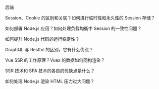 后端

Session、Cookie 的区别和关联？如何进行临时性和永久性的 Session 存储？

如何部署 Node.js 应用？如何处理负载均衡中 Session 的一致性问题？

如何提升 Node.js 代码的运行稳定性？

GraphQL 与 Restful 的区别，它有什么优点？

Vue SSR 的工作原理？Vuex 的数据如何同构渲染？

SSR 技术和 SPA 技术的各自的优缺点是什么？

如何处理 Node.js 渲染 HTML 压力过大问题？
